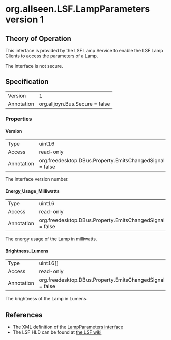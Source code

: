# org.allseen.LSF.LampParameters version 1


## Theory of Operation
This interface is provided by the LSF Lamp Service to enable the LSF Lamp
Clients to access the parameters of a Lamp.

The interface is not secure.

## Specification

|              |       				|
|--------------|--------------------------------|
| Version      | 1     				|
| Annotation   | org.alljoyn.Bus.Secure = false |

### Properties

#### Version

|            |                                                          |
|------------|----------------------------------------------------------|
| Type       | uint16                                                   |
| Access     | read-only                                                |
| Annotation | org.freedesktop.DBus.Property.EmitsChangedSignal = false	|

The interface version number.

#### Energy_Usage_Milliwatts

|            |                                                          |
|------------|----------------------------------------------------------|
| Type       | uint16                                                   |
| Access     | read-only                                                |
| Annotation | org.freedesktop.DBus.Property.EmitsChangedSignal = false	|

The energy usage of the Lamp in milliwatts.

#### Brightness_Lumens

|            |                                                          |
|------------|----------------------------------------------------------|
| Type       | uint16[]                                                 |
| Access     | read-only                                                |
| Annotation | org.freedesktop.DBus.Property.EmitsChangedSignal = false	|

The brightness of the Lamp in Lumens

## References

  * The XML definition of the [LampParameters interface](LampParameters-v1.xml)
  * The LSF HLD can be found at [the LSF wiki]()

